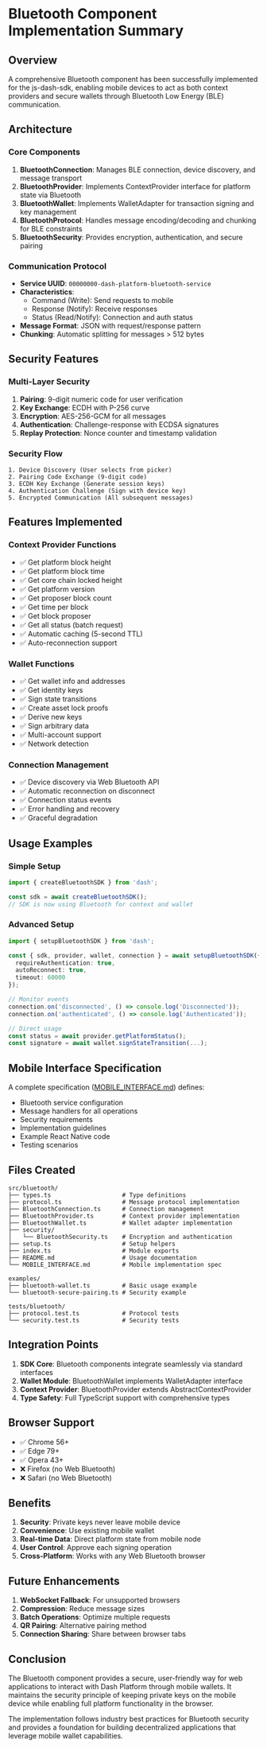 # Bluetooth Component Implementation Summary

## Overview

A comprehensive Bluetooth component has been successfully implemented for the js-dash-sdk, enabling mobile devices to act as both context providers and secure wallets through Bluetooth Low Energy (BLE) communication.

## Architecture

### Core Components

1. **BluetoothConnection**: Manages BLE connection, device discovery, and message transport
2. **BluetoothProvider**: Implements ContextProvider interface for platform state via Bluetooth
3. **BluetoothWallet**: Implements WalletAdapter for transaction signing and key management
4. **BluetoothProtocol**: Handles message encoding/decoding and chunking for BLE constraints
5. **BluetoothSecurity**: Provides encryption, authentication, and secure pairing

### Communication Protocol

- **Service UUID**: `00000000-dash-platform-bluetooth-service`
- **Characteristics**:
  - Command (Write): Send requests to mobile
  - Response (Notify): Receive responses 
  - Status (Read/Notify): Connection and auth status
- **Message Format**: JSON with request/response pattern
- **Chunking**: Automatic splitting for messages > 512 bytes

## Security Features

### Multi-Layer Security

1. **Pairing**: 9-digit numeric code for user verification
2. **Key Exchange**: ECDH with P-256 curve
3. **Encryption**: AES-256-GCM for all messages
4. **Authentication**: Challenge-response with ECDSA signatures
5. **Replay Protection**: Nonce counter and timestamp validation

### Security Flow

```
1. Device Discovery (User selects from picker)
2. Pairing Code Exchange (9-digit code)
3. ECDH Key Exchange (Generate session keys)
4. Authentication Challenge (Sign with device key)
5. Encrypted Communication (All subsequent messages)
```

## Features Implemented

### Context Provider Functions

- ✅ Get platform block height
- ✅ Get platform block time
- ✅ Get core chain locked height
- ✅ Get platform version
- ✅ Get proposer block count
- ✅ Get time per block
- ✅ Get block proposer
- ✅ Get all status (batch request)
- ✅ Automatic caching (5-second TTL)
- ✅ Auto-reconnection support

### Wallet Functions

- ✅ Get wallet info and addresses
- ✅ Get identity keys
- ✅ Sign state transitions
- ✅ Create asset lock proofs
- ✅ Derive new keys
- ✅ Sign arbitrary data
- ✅ Multi-account support
- ✅ Network detection

### Connection Management

- ✅ Device discovery via Web Bluetooth API
- ✅ Automatic reconnection on disconnect
- ✅ Connection status events
- ✅ Error handling and recovery
- ✅ Graceful degradation

## Usage Examples

### Simple Setup

```typescript
import { createBluetoothSDK } from 'dash';

const sdk = await createBluetoothSDK();
// SDK is now using Bluetooth for context and wallet
```

### Advanced Setup

```typescript
import { setupBluetoothSDK } from 'dash';

const { sdk, provider, wallet, connection } = await setupBluetoothSDK({
  requireAuthentication: true,
  autoReconnect: true,
  timeout: 60000
});

// Monitor events
connection.on('disconnected', () => console.log('Disconnected'));
connection.on('authenticated', () => console.log('Authenticated'));

// Direct usage
const status = await provider.getPlatformStatus();
const signature = await wallet.signStateTransition(...);
```

## Mobile Interface Specification

A complete specification ([MOBILE_INTERFACE.md](./src/bluetooth/MOBILE_INTERFACE.md)) defines:

- Bluetooth service configuration
- Message handlers for all operations
- Security requirements
- Implementation guidelines
- Example React Native code
- Testing scenarios

## Files Created

```
src/bluetooth/
├── types.ts                    # Type definitions
├── protocol.ts                 # Message protocol implementation
├── BluetoothConnection.ts      # Connection management
├── BluetoothProvider.ts        # Context provider implementation
├── BluetoothWallet.ts          # Wallet adapter implementation
├── security/
│   └── BluetoothSecurity.ts    # Encryption and authentication
├── setup.ts                    # Setup helpers
├── index.ts                    # Module exports
├── README.md                   # Usage documentation
└── MOBILE_INTERFACE.md         # Mobile implementation spec

examples/
├── bluetooth-wallet.ts         # Basic usage example
└── bluetooth-secure-pairing.ts # Security example

tests/bluetooth/
├── protocol.test.ts            # Protocol tests
└── security.test.ts            # Security tests
```

## Integration Points

1. **SDK Core**: Bluetooth components integrate seamlessly via standard interfaces
2. **Wallet Module**: BluetoothWallet implements WalletAdapter interface
3. **Context Provider**: BluetoothProvider extends AbstractContextProvider
4. **Type Safety**: Full TypeScript support with comprehensive types

## Browser Support

- ✅ Chrome 56+
- ✅ Edge 79+
- ✅ Opera 43+
- ❌ Firefox (no Web Bluetooth)
- ❌ Safari (no Web Bluetooth)

## Benefits

1. **Security**: Private keys never leave mobile device
2. **Convenience**: Use existing mobile wallet
3. **Real-time Data**: Direct platform state from mobile node
4. **User Control**: Approve each signing operation
5. **Cross-Platform**: Works with any Web Bluetooth browser

## Future Enhancements

1. **WebSocket Fallback**: For unsupported browsers
2. **Compression**: Reduce message sizes
3. **Batch Operations**: Optimize multiple requests
4. **QR Pairing**: Alternative pairing method
5. **Connection Sharing**: Share between browser tabs

## Conclusion

The Bluetooth component provides a secure, user-friendly way for web applications to interact with Dash Platform through mobile wallets. It maintains the security principle of keeping private keys on the mobile device while enabling full platform functionality in the browser.

The implementation follows industry best practices for Bluetooth security and provides a foundation for building decentralized applications that leverage mobile wallet capabilities.